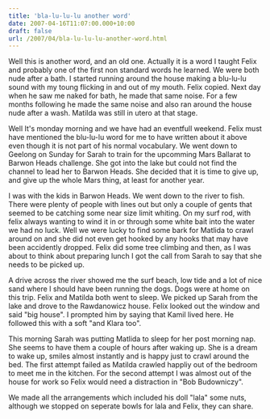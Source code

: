 ```yaml
---
title: 'bla-lu-lu-lu another word'
date: 2007-04-16T11:07:00.000+10:00
draft: false
url: /2007/04/bla-lu-lu-lu-another-word.html
---
```


Well this is another word, and an old one. Actually it is a word I taught Felix and probably one of the first non standard words he learned. We were both nude after a bath. I started running around the house making a blu-lu-lu sound with my toung flicking in and out of my mouth. Felix copied. Next day when he saw me naked for bath, he made that same noise. For a few months following he made the same noise and also ran around the house nude after a wash. Matilda was still in utero at that stage.  
  
Well It's monday morning and we have had an eventfull weekend. Felix must have mentioned the blu-lu-lu word for me to have written about it above even though it is not part of his normal vocabulary. We went down to Geelong on Sunday for Sarah to train for the upcomming Mars Ballarat to Barwon Heads challenge. She got into the lake but could not find the channel to lead her to Barwon Heads. She decided that it is time to give up, and give up the whole Mars thing, at least for another year.  
  
I was with the kids in Barwon Heads. We went down to the river to fish. There were plenty of people with lines out but only a couple of gents that seemed to be catching some near size limit whiting. On my surf rod, with felix always wanting to wind it in or through some white bait into the water we had no luck. Well we were lucky to find some bark for Matlida to crawl around on and she did not even get hooked by any hooks that may have been accidently dropped. Felix did some tree climbing and then, as I was about to think about preparing lunch I got the call from Sarah to say that she needs to be picked up.  
  
A drive across the river showed me the surf beach, low tide and a lot of nice sand where I should have been running the dogs. Dogs were at home on this trip. Felix and Matilda both went to sleep. We picked up Sarah from the lake and drove to the Rawdanowicz house. Felix looked out the window and said "big house". I prompted him by saying that Kamil lived here. He followed this with a soft "and Klara too".  
  
This morning Sarah was putting Matlida to sleep for her post morning nap. She seems to have them a couple of hours after waking up. She is a dream to wake up, smiles almost instantly and is happy just to crawl around the bed. The first attempt failed as Matilda crawled happliy out of the bedroom to meet me in the kitchen. For the second attempt I was almost out of the house for work so Felix would need a distraction in "Bob Budowniczy".  
  
We made all the arrangements which included his doll "lala" some nuts, although we stopped on seperate bowls for lala and Felix, they can share.